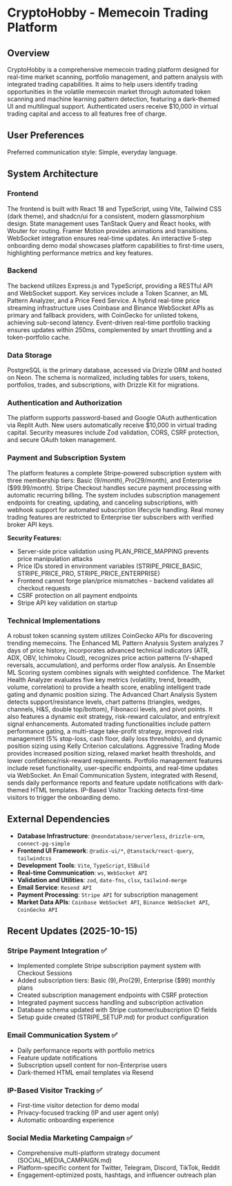 # CryptoHobby - Memecoin Trading Platform

## Overview
CryptoHobby is a comprehensive memecoin trading platform designed for real-time market scanning, portfolio management, and pattern analysis with integrated trading capabilities. It aims to help users identify trading opportunities in the volatile memecoin market through automated token scanning and machine learning pattern detection, featuring a dark-themed UI and multilingual support. Authenticated users receive $10,000 in virtual trading capital and access to all features free of charge.

## User Preferences
Preferred communication style: Simple, everyday language.

## System Architecture

### Frontend
The frontend is built with React 18 and TypeScript, using Vite, Tailwind CSS (dark theme), and shadcn/ui for a consistent, modern glassmorphism design. State management uses TanStack Query and React hooks, with Wouter for routing. Framer Motion provides animations and transitions. WebSocket integration ensures real-time updates. An interactive 5-step onboarding demo modal showcases platform capabilities to first-time users, highlighting performance metrics and key features.

### Backend
The backend utilizes Express.js and TypeScript, providing a RESTful API and WebSocket support. Key services include a Token Scanner, an ML Pattern Analyzer, and a Price Feed Service. A hybrid real-time price streaming infrastructure uses Coinbase and Binance WebSocket APIs as primary and fallback providers, with CoinGecko for unlisted tokens, achieving sub-second latency. Event-driven real-time portfolio tracking ensures updates within 250ms, complemented by smart throttling and a token-portfolio cache.

### Data Storage
PostgreSQL is the primary database, accessed via Drizzle ORM and hosted on Neon. The schema is normalized, including tables for users, tokens, portfolios, trades, and subscriptions, with Drizzle Kit for migrations.

### Authentication and Authorization
The platform supports password-based and Google OAuth authentication via Replit Auth. New users automatically receive $10,000 in virtual trading capital. Security measures include Zod validation, CORS, CSRF protection, and secure OAuth token management.

### Payment and Subscription System
The platform features a complete Stripe-powered subscription system with three membership tiers: Basic ($9/month), Pro ($29/month), and Enterprise ($99.99/month). Stripe Checkout handles secure payment processing with automatic recurring billing. The system includes subscription management endpoints for creating, updating, and canceling subscriptions, with webhook support for automated subscription lifecycle handling. Real money trading features are restricted to Enterprise tier subscribers with verified broker API keys.

**Security Features:**
- Server-side price validation using PLAN_PRICE_MAPPING prevents price manipulation attacks
- Price IDs stored in environment variables (STRIPE_PRICE_BASIC, STRIPE_PRICE_PRO, STRIPE_PRICE_ENTERPRISE)
- Frontend cannot forge plan/price mismatches - backend validates all checkout requests
- CSRF protection on all payment endpoints
- Stripe API key validation on startup

### Technical Implementations
A robust token scanning system utilizes CoinGecko APIs for discovering trending memecoins. The Enhanced ML Pattern Analysis System analyzes 7 days of price history, incorporates advanced technical indicators (ATR, ADX, OBV, Ichimoku Cloud), recognizes price action patterns (V-shaped reversals, accumulation), and performs order flow analysis. An Ensemble ML Scoring system combines signals with weighted confidence. The Market Health Analyzer evaluates five key metrics (volatility, trend, breadth, volume, correlation) to provide a health score, enabling intelligent trade gating and dynamic position sizing. The Advanced Chart Analysis System detects support/resistance levels, chart patterns (triangles, wedges, channels, H&S, double top/bottom), Fibonacci levels, and pivot points. It also features a dynamic exit strategy, risk-reward calculator, and entry/exit signal enhancements. Automated trading functionalities include pattern performance gating, a multi-stage take-profit strategy, improved risk management (5% stop-loss, cash floor, daily loss thresholds), and dynamic position sizing using Kelly Criterion calculations. Aggressive Trading Mode provides increased position sizing, relaxed market health thresholds, and lower confidence/risk-reward requirements. Portfolio management features include reset functionality, user-specific endpoints, and real-time updates via WebSocket. An Email Communication System, integrated with Resend, sends daily performance reports and feature update notifications with dark-themed HTML templates. IP-Based Visitor Tracking detects first-time visitors to trigger the onboarding demo.

## External Dependencies

-   **Database Infrastructure**: `@neondatabase/serverless`, `drizzle-orm`, `connect-pg-simple`
-   **Frontend UI Framework**: `@radix-ui/*`, `@tanstack/react-query`, `tailwindcss`
-   **Development Tools**: `Vite`, `TypeScript`, `ESBuild`
-   **Real-time Communication**: `ws`, `WebSocket API`
-   **Validation and Utilities**: `zod`, `date-fns`, `clsx`, `tailwind-merge`
-   **Email Service**: `Resend API`
-   **Payment Processing**: `Stripe API` for subscription management
-   **Market Data APIs**: `Coinbase WebSocket API`, `Binance WebSocket API`, `CoinGecko API`

## Recent Updates (2025-10-15)

### Stripe Payment Integration ✅
- Implemented complete Stripe subscription payment system with Checkout Sessions
- Added subscription tiers: Basic ($9), Pro ($29), Enterprise ($99) monthly plans
- Created subscription management endpoints with CSRF protection
- Integrated payment success handling and subscription activation
- Database schema updated with Stripe customer/subscription ID fields
- Setup guide created (STRIPE_SETUP.md) for product configuration

### Email Communication System ✅  
- Daily performance reports with portfolio metrics
- Feature update notifications
- Subscription upsell content for non-Enterprise users
- Dark-themed HTML email templates via Resend

### IP-Based Visitor Tracking ✅
- First-time visitor detection for demo modal
- Privacy-focused tracking (IP and user agent only)
- Automatic onboarding experience

### Social Media Marketing Campaign ✅
- Comprehensive multi-platform strategy document (SOCIAL_MEDIA_CAMPAIGN.md)
- Platform-specific content for Twitter, Telegram, Discord, TikTok, Reddit
- Engagement-optimized posts, hashtags, and influencer outreach plan